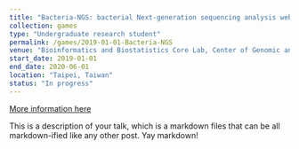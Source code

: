 ```yaml
---
title: "Bacteria-NGS: bacterial Next-generation sequencing analysis webserver deployment"
collection: games
type: "Undergraduate research student"
permalink: /games/2019-01-01-Bacteria-NGS
venue: "Bioinformatics and Biostatistics Core Lab, Center of Genomic and Precision Medicine, National Taiwan University"
start_date: 2019-01-01
end_date: 2020-06-01
location: "Taipei, Taiwan"
status: "In progress"
---
```



[More information here](https://www.roc-taiwan.org/cayyz_en/post/5636.html)

This is a description of your talk, which is a markdown files that can be all markdown-ified like any other post. Yay markdown!
